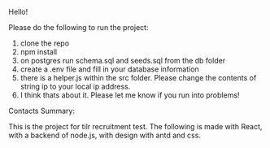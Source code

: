 Hello!

Please do the following to run the project:

1. clone the repo
2. npm install
3. on postgres run schema.sql and seeds.sql from the db folder
4. create a .env file and fill in your database information
5. there is a helper.js within the src folder. Please change the contents of string ip to your local ip address.
6. I think thats about it. Please let me know if you run into problems!

Contacts Summary:

This is the project for tilr recruitment test. The following is made with React, with a backend of node.js, with design with antd and css.
